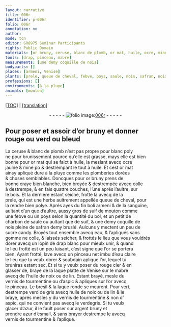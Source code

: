 ```yaml
---
layout: narrative
title: 006r
identifier: p-006r
folio: 006r
annotation: no
author:
mode: tcn
editor: GR8975 Seminar Participants
rights: Public Domain
materials: [or bruny, ceruse, blanc de plomb, or mat, huile, ocre, mine, plomberies dorées, bonne craye bien blanche, bien broyée, colle à destrempe, bois, prele, queue de cheval, fin boli armeni, sanguine, suif de mouton, febve, poys, bol, charbon de saule, suif, safran, sucre candy, eau, gomme, colle, or, eau claire, rouge cler, laque platte de Venise, mabre, huile de noix ou de lin, vernis de tourmentine ou d’aspic, bresil, laque ronde, verd de gris, vernis de tourmentine & non d’ aspic, verdegris, azur, argent bruny, azur d’esmail, vernis de tourmentine]
tools: [drap, pinceau, mabre]
measurements: [une demy coquille de nois]
bodyparts: []
places: [armeni, Venise]
plants: [prele, queue de cheval, febve, poys, saule, nois, safran, noix, lin, aspic, bresil]
professions: []
environments: [à la pluye]
animals: [mouton]
---
```


 <p><a href="{{ site.baseurl }}/normalized/">[TOC]</a> | <a href="{{ site.baseurl }}/texts/p-006r_tl/" target="_blank">[translation]</a></p><div class="folio" align="center">- - - - - <a href="http://gallica.bnf.fr/ark:/12148/btv1b10500001g/f17.image" target="_blank"><img src="https://cu-mkp.github.io/2017-workshop-edition/assets/photo-icon.png" alt="folio image: " style="display:inline-block; margin-bottom:-3px;"/>006r</a> - - - - - </div>  
  

## Pour poser et assoir d’<span class="m">or bruny</span> et donner<br/> rouge ou verd ou bleud

 
 La <span class="m">ceruse</span> & <span class="m">blanc de plomb</span> n’est pas propre pour blanc poly<br/> ne pour brunissement pource qu’elle est grasse, mays elle est bien<br/> bonne pour <span class="m">or mat</span> qui se faict à <span class="m">huile</span>, la meslant avecq <span class="m">ocre</span><br/> jaulne & <span class="m">mine</span> <span class="del">po</span> & destrempant le tout à <span class="m">huile</span>. Et cest <span class="m">or mat</span><br/> ainsy apliqué dure <span class="env">à la pluye</span> comme les <span class="m">plomberies dorées</span><br/> & choses semblables. Doncques pour <span class="m">or bruny</span> prens de<br/> <span class="m">bonne craye bien blanche, bien broyée</span> & destrempée avecq <span class="m">colle<br/> à destrempe</span>, & en fais quattre couches, l’une aprés l’aultre, sur<br/> le <span class="m">bois</span>. Et la derniere estant seiche, frotte la avecq de la<br/> <span class="m"><span class="pa">prele</span></span>, qui est une herbe aultrement appellée <span class="m"><span class="pa">queue de cheval</span></span>, pour<br/> la rendre bien polye. Aprés ayes du <span class="m">fin boli <span class="pl">armeni</span></span> & de la <span class="m">sanguine</span>,<br/> aultant d’un que d’aultre, aussy gros de <span class="m">suif de <span class="al">mouton</span></span> comme<br/> une <span class="m"><span class="pa">febve</span></span> ou un <span class="m"><span class="pa">poys</span></span> selon la quantité du <span class="m">bol</span>, et un petit de<br/> <span class="m">charbon de <span class="pa">saule</span></span> ou aultant que de <span class="m">suif</span>, & <span class="ms">une demy coquille de<br/> <span class="pa">nois</span></span> pleine de <span class="m"><span class="pa">safran</span></span> demy bruslé. Aulcuns y mectent un peu de<br/> <span class="m">sucre candy</span>. Broyés tout ensemble avecq <span class="m">eau</span>, & l’apliqués sans<br/> <span class="m">gomme</span> ne <span class="m">colle</span>, & laissés seicher, & frottés le lieu que vous vouldrés<br/> dorer avecq un lopin de <span class="tl">drap</span> blanc pour mieulx unir, & quand<br/> le lieu frotté est un peu luisant, c’est signe que l’<span class="m">or</span> se portera<br/> bien. Ayant frotté, lave avecq un <span class="tl">pinceau</span> net imbu d’<span class="m">eau claire</span><br/> le lieu que tu veulx dorer & soubdain aplique l’<span class="m">or</span>, lequel tu<br/> bruniras estant sec. Et si tu y veulx poser du <span class="m">rouge cler</span> & en<br/> glasser <span class="del">de</span>, braye de la <span class="m">laque platte de <span class="pl">Venise</span></span> sur le <span class="tl"><span class="m">mabre</span></span><br/> avecq de l’<span class="m">huile de <span class="pa">noix</span> ou de <span class="pa">lin</span></span>. Estant brayé, mesle du<br/> <span class="m">vernis de tourmentine ou d’<span class="pa">aspic</span></span> & apliques sur l’<span class="m">or</span> avecq<br/> le <span class="tl">pinceau</span>. Le <span class="m"><span class="pa">bresil</span></span> & la <span class="m">laque ronde</span> se meurent. Pour vert,<br/> destrempe <span class="m">verd de gris</span> avecq <span class="m">huile de <span class="pa">noix</span> ou de <span class="pa">lin</span></span> & le<br/> braye, aprés mesles y du <span class="m">vernis de tourmentine & non d’<br/> <span class="pa">aspic</span></span>, qui ne convient pas avecq le <span class="m">verdegris</span>. Si tu veulx<br/> glacer d’<span class="m">azur</span>, il le fault poser sur <span class="m">argent bruny</span> et<br/> prendre <span class="m">azur d’esmail</span>, & sans brayer destrempe le avecq<br/> <span class="m">vernis de tourmentine</span> & l’aplique. 
 
 